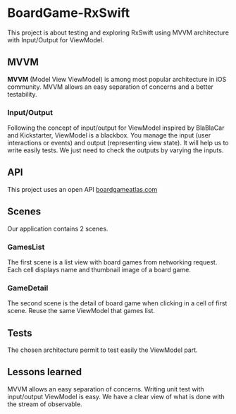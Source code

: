 # BoardGame-RxSwift

This project is about testing and exploring RxSwift using MVVM architecture with Input/Output for ViewModel.

## MVVM

**MVVM** (Model View ViewModel) is among most popular architecture in iOS community. MVVM allows an easy separation of concerns and a better testability.

### Input/Output

Following the concept of input/output for ViewModel inspired by BlaBlaCar and Kickstarter, ViewModel is a blackbox. You manage the input (user interactions or events) and output (representing view state).
It will help us to write easily tests. We just need to check the outputs by varying the inputs.

## API

This project uses an open API [boardgameatlas.com](https://www.boardgameatlas.com/)

## Scenes

Our application contains 2 scenes.

### GamesList

The first scene is a list view with board games from networking request.
Each cell displays name and thumbnail image of a board game.

### GameDetail

The second scene is the detail of board game when clicking in a cell of first scene. Reuse the same ViewModel that games list.

## Tests

The chosen architecture permit to test easily the ViewModel part.


## Lessons learned

MVVM allows an easy separation of concerns. Writing unit test with input/output ViewModel is easy.
We have a clear view of what is done with the stream of observable.
